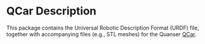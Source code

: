 <!-- 

Copyright (c) 2025 Quanser Inc. All rights reserved.
This software may be modified and distributed under the terms of the BSD-3-Clause license. 
Refer to the LICENSE file for details.
-->

# QCar Description
This package contains the Universal Robotic Description Format (URDF) file, together with accompanying files (e.g., STL meshes) for the Quanser [QCar](https://www.quanser.com/products/qcar/).

<!-- MarkdownTOC -->

<!-- /MarkdownTOC -->